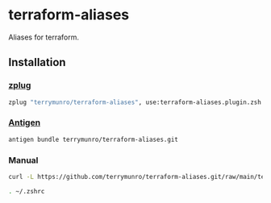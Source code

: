 # terraform-aliases

Aliases for terraform.

## Installation

### [zplug](https://github.com/zplug/zplug)

```zsh
zplug "terrymunro/terraform-aliases", use:terraform-aliases.plugin.zsh
```

### [Antigen](https://github.com/zsh-users/antigen)

```zsh
antigen bundle terrymunro/terraform-aliases.git
```

### Manual

```zsh
curl -L https://github.com/terrymunro/terraform-aliases.git/raw/main/terraform-aliases.plugin.zsh >> ~/.zshrc

. ~/.zshrc
```
